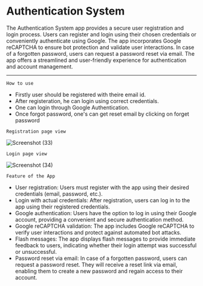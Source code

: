 # Authentication System
The Authentication System app provides a secure user registration and login process. Users can register and login using their chosen credentials or conveniently authenticate using Google. The app incorporates Google reCAPTCHA to ensure bot protection and validate user interactions. In case of a forgotten password, users can request a password reset via email. The app offers a streamlined and user-friendly experience for authentication and account management.
___

```
How to use
```

* Firstly user should be registered with theire email id.
* After registeration, he can login using correct credentials.
* One can login through Google Authentication.
* Once forgot password, one's can get reset email by clicking on forget password
```
Registration page view
```
![Screenshot (33)](https://github.com/karank695/authentication-system/assets/116067550/94319784-8e5b-4d77-9c1b-7c34ebc63804)
```
Login page view
```
![Screenshot (34)](https://github.com/karank695/authentication-system/assets/116067550/f150d84e-882e-4c85-8838-29cb325bfb8a)

```
Feature of the App
```
* User registration: Users must register with the app using their desired credentials (email, password, etc.).
* Login with actual credentials: After registration, users can log in to the app using their registered credentials.
* Google authentication: Users have the option to log in using their Google account, providing a convenient and secure authentication method.
* Google reCAPTCHA validation: The app includes Google reCAPTCHA to verify user interactions and protect against automated bot attacks.
* Flash messages: The app displays flash messages to provide immediate feedback to users, indicating whether their login attempt was successful or unsuccessful.
* Password reset via email: In case of a forgotten password, users can request a password reset. They will receive a reset link via email, enabling them to create a new password and regain access to their account.
